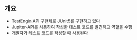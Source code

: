 ## 개요
- TestEngin API  구현체로 JUnit5를 구현하고 있다
- Jupiter-API를 사용하여 작성한 테스트 코드를 발견하고 역할을 수행
- 개발자가 테스트 코드를 작성할 때 사용된다
